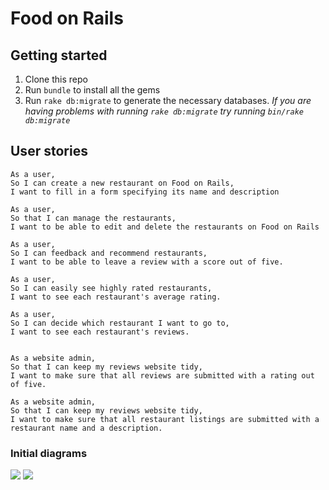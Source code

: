 # Food on Rails

## Getting started

1. Clone this repo
2. Run ```bundle``` to install all the gems
3. Run ```rake db:migrate``` to generate the necessary databases. *If you are having problems with running ```rake db:migrate``` try running ```bin/rake db:migrate```*

## User stories

```
As a user,
So I can create a new restaurant on Food on Rails,
I want to fill in a form specifying its name and description

As a user,
So that I can manage the restaurants,
I want to be able to edit and delete the restaurants on Food on Rails

As a user,
So I can feedback and recommend restaurants,
I want to be able to leave a review with a score out of five.

As a user,
So I can easily see highly rated restaurants,
I want to see each restaurant's average rating.

As a user,
So I can decide which restaurant I want to go to,
I want to see each restaurant's reviews.


As a website admin,
So that I can keep my reviews website tidy,
I want to make sure that all reviews are submitted with a rating out of five.

As a website admin,
So that I can keep my reviews website tidy,
I want to make sure that all restaurant listings are submitted with a restaurant name and a description.
```

### Initial diagrams  
![](public/app-sketch.jpg)
![](public/models-sketch.jpg)
